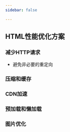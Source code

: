 ```yaml
---
sidebar: false

---
```


## HTML性能优化方案
### 减少HTTP请求

- 避免非必要的重定向

### 压缩和缓存

### CDN加速

### 预加载和懒加载

### 图片优化



